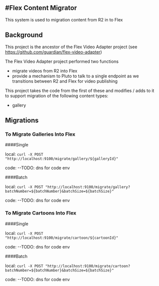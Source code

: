 #Flex Content Migrator
-----------------------

This system is used to migration content from R2 in to Flex

## Background

This project is the ancestor of the Flex Video Adapter project (see https://github.com/guardian/flex-video-adapter)

The Flex Video Adapter project performed two functions
- migrate videos from R2 into Flex
- provide a mechanism to Pluto to talk to a single endpoint as we transitions between R2 and Flex for video publishing

This project takes the code from the first of these and modifies / adds to it to support migration of the following content types:
- gallery

## Migrations

### To Migrate Galleries Into Flex

####Single

local: `curl -X POST "http://localhost:9100/migrate/gallery/${galleryId}"`

code: --TODO: dns for code env

####Batch

local: `curl -X POST "http://localhost:9100/migrate/gallery?batchNumber=${batchNumber}&batchSize=${batchSize}"`

code:   --TODO: dns for code env


### To Migrate Cartoons Into Flex

####Single

local: `curl -X POST "http://localhost:9100/migrate/cartoon/${cartoonId}"`

code: --TODO: dns for code env

####Batch

local: `curl -X POST "http://localhost:9100/migrate/cartoon?batchNumber=${batchNumber}&batchSize=${batchSize}"`

code:   --TODO: dns for code env



